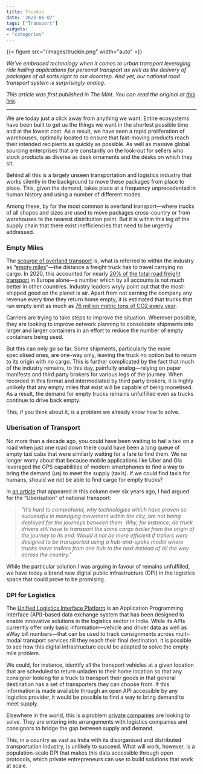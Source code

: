 ```yaml
---
title: Truckin
date: '2023-06-07'
tags: ["Transport"]
widgets: 
- "categories"
---
```


{{< figure src="/images/truckin.png" width="auto" >}}

*We’ve embraced technology when it comes to urban transport leveraging ride hailing applications for personal transport as well as the delivery of packages of all sorts right to our doorstep. And yet, our national road transport system is surprisingly analog.*

<!--more-->
*This article was first published in The Mint. You can read the original at [this link](https://www.livemint.com/opinion/columns/empty-miles-how-digital-infrastructure-could-solve-the-logistics-industry-s-biggest-efficiency-problem-11686075366671.html).*

---

We are today just a click away from anything we want. Entire ecosystems have been built to get us the things we want in the shortest possible time and at the lowest cost. As a result, we have seen a rapid proliferation of warehouses, optimally located to ensure that fast-moving products reach their intended recipients as quickly as possible. As well as massive global sourcing enterprises that are constantly on the look-out for sellers who stock products as diverse as desk ornaments and the desks on which they sit.

Behind all this is a largely unseen transportation and logistics industry that works silently in the background to move these packages from place to place. This, given the demand, takes place at a frequency unprecedented in human history and using a number of different modes.

Among these, by far the most common is overland transport—where trucks of all shapes and sizes are used to move packages cross-country or from warehouses to the nearest distribution point. But it is within this leg of the supply chain that there exist inefficiencies that need to be urgently addressed.

### Empty Miles

The [scourge of overland transport](https://www.cnbc.com/2022/09/12/delivery-trucks-are-driving-billions-of-miles-completely-empty.html) is, what is referred to within the industry as “[empty miles](https://www.trucknews.com/transportation/how-to-drive-out-empty-miles/1003142940/)"—the distance a freight truck has to travel carrying no cargo. In 2020, this accounted for nearly [20% of the total road freight transport](https://ec.europa.eu/eurostat/web/products-eurostat-news/-/ddn-20211210-1) in Europe alone—a number which by all accounts is not much better in other countries. Industry leaders wryly point out that the most-shipped good on the planet is air. Apart from not earning the company any revenue every time they return home empty, it is estimated that trucks that run empty emit as much as [76 million metric tons of CO2 every year](https://www.trucknews.com/transportation/how-to-drive-out-empty-miles/1003142940/).

Carriers are trying to take steps to improve the situation. Wherever possible, they are looking to improve network planning to consolidate shipments into larger and larger containers in an effort to reduce the number of empty containers being used.

But this can only go so far. Some shipments, particularly the more specialised ones, are one-way only, leaving the truck no option but to return to its origin with no cargo. This is further complicated by the fact that much of the industry remains, to this day, painfully analog—relying on paper manifests and third party brokers for various legs of the journey. When recorded in this format and intermediated by third party brokers, it is highly unlikely that any empty miles that exist will be capable of being monetised. As a result, the demand for empty trucks remains unfulfilled even as trucks continue to drive back empty.

This, if you think about it, is a problem we already know how to solve.

### Uberisation of Transport

No more than a decade ago, you could have been waiting to hail a taxi on a road when just one road down there could have been a long queue of empty taxi cabs that were similarly waiting for a fare to find them. We no longer worry about that because mobile applications like Uber and Ola leveraged the GPS capabilities of modern smartphones to find a way to bring the demand (us) to meet the supply (taxis). If we could find taxis for humans, should we not be able to find cargo for empty trucks?

In [an article](https://www.livemint.com/Opinion/14BymtHr2yH1KOcUoUmTgM/The-Uberization-of-national-transport.html) that appeared in this column over six years ago, I had argued for the “Uberisation" of national transport:
> *“It’s hard to comprehend, why technologies which have proven so successful in managing movement within the city, are not being deployed for the journeys between them. Why, for instance, do truck drivers still have to transport the same cargo trailer from the origin of the journey to its end. Would it not be more efficient if trailers were designed to be transported using a hub-and-spoke model where trucks move trailers from one hub to the next instead of all the way across the country."*

While the particular solution I was arguing in favour of remains unfulfilled, we have today a brand new digital public infrastructure (DPI) in the logistics space that could prove to be promising.

### DPI for Logistics

The [Unified Logistics Interface Platform](https://goulip.in/home) is an Application Programming Interface (API)-based data exchange system that has been designed to enable innovative solutions in the logistics sector in India. While its APIs currently offer only basic information—vehicle and driver data as well as eWay bill numbers—that can be used to track consignments across multi-modal transport services till they reach their final destination, it is possible to see how this digital infrastructure could be adapted to solve the empty mile problem.

We could, for instance, identify all the transport vehicles at a given location that are scheduled to return unladen to their home location so that any consignor looking for a truck to transport their goods in that general destination has a set of transporters they can choose from. If this information is made available through an open API accessible by any logistics provider, it would be possible to find a way to bring demand to meet supply.

Elsewhere in the world, this is a problem [private companies](https://www.bloomberg.com/news/features/2023-03-13/trucking-industry-uberization-faces-uphill-climb) are looking to solve. They are entering into arrangements with logistics companies and consignors to bridge the gap between supply and demand.

This, in a country as vast as India with its disorganised and distributed transportation industry, is unlikely to succeed. What will work, however, is a population-scale DPI that makes this data accessible through open protocols, which private entrepreneurs can use to build solutions that work at scale.
